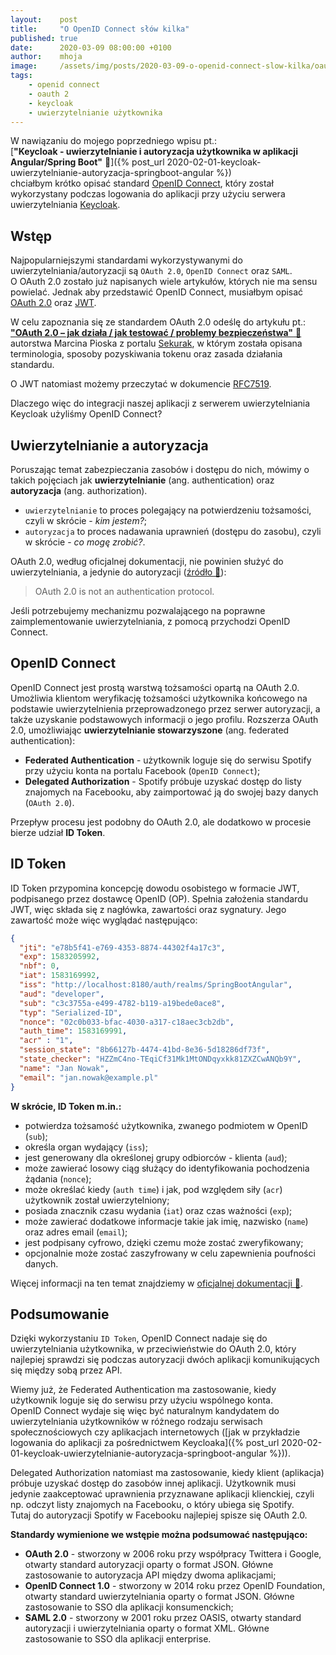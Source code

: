 ```yaml
---
layout:    post
title:     "O OpenID Connect słów kilka"
published: true
date:      2020-03-09 08:00:00 +0100
author:    mhoja
image:     /assets/img/posts/2020-03-09-o-openid-connect-slow-kilka/oauth.jpg
tags:
    - openid connect
    - oauth 2
    - keycloak
    - uwierzytelnianie użytkownika
---
```


W nawiązaniu do mojego poprzedniego wpisu pt.:  
[**"Keycloak - uwierzytelnianie i autoryzacja użytkownika w aplikacji Angular/Spring Boot"** 🔗]({% post_url 2020-02-01-keycloak-uwierzytelnianie-autoryzacja-springboot-angular %})  
chciałbym krótko opisać standard [OpenID Connect](https://openid.net/connect/), który został wykorzystany podczas logowania do aplikacji przy użyciu serwera uwierzytelniania [Keycloak](https://www.keycloak.org/).

## Wstęp

Najpopularniejszymi standardami wykorzystywanymi do uwierzytelniania/autoryzacji są `OAuth 2.0`, `OpenID Connect` oraz `SAML`.  
O OAuth 2.0 zostało już napisanych wiele artykułów, których nie ma sensu powielać. Jednak aby przedstawić OpenID Connect, musiałbym opisać [OAuth 2.0](https://oauth.net/2/) oraz [JWT](https://jwt.io/).

W celu zapoznania się ze standardem OAuth 2.0 odeślę do artykułu pt.:  
[**"OAuth 2.0 – jak działa / jak testować / problemy bezpieczeństwa"** 🔗](https://sekurak.pl/oauth-2-0-jak-dziala-jak-testowac-problemy-bezpieczenstwa/)  
autorstwa Marcina Pioska z portalu [Sekurak](https://sekurak.pl/), w którym została opisana terminologia, sposoby pozyskiwania tokenu oraz zasada działania standardu.

O JWT natomiast możemy przeczytać w dokumencie [RFC7519](https://tools.ietf.org/html/rfc7519).

Dlaczego więc do integracji naszej aplikacji z serwerem uwierzytelniania Keycloak użyliśmy OpenID Connect?

## Uwierzytelnianie a autoryzacja

Poruszając temat zabezpieczania zasobów i dostępu do nich, mówimy o takich pojęciach jak **uwierzytelnianie** (ang. authentication) oraz **autoryzacja** (ang. authorization).

- `uwierzytelnianie` to proces polegający na potwierdzeniu tożsamości, czyli w skrócie - *kim jestem?*;
- `autoryzacja` to proces nadawania uprawnień (dostępu do zasobu), czyli w skrócie - *co mogę zrobić?*.

OAuth 2.0, według oficjalnej dokumentacji, nie powinien służyć do uwierzytelniania, a jedynie do autoryzacji ([źródło 🔗](https://oauth.net/articles/authentication/)):
> OAuth 2.0 is not an authentication protocol.

Jeśli potrzebujemy mechanizmu pozwalającego na poprawne zaimplementowanie uwierzytelniania, z pomocą przychodzi OpenID Connect.

## OpenID Connect

OpenID Connect jest prostą warstwą tożsamości opartą na OAuth 2.0.  
Umożliwia klientom weryfikację tożsamości użytkownika końcowego na podstawie uwierzytelnienia przeprowadzonego przez serwer autoryzacji, a także uzyskanie podstawowych informacji o jego profilu. Rozszerza OAuth 2.0, umożliwiając **uwierzytelnianie stowarzyszone** (ang. federated authentication):

- **Federated Authentication** - użytkownik loguje się do serwisu Spotify przy użyciu konta na portalu Facebook (`OpenID Connect`);
- **Delegated Authorization** - Spotify próbuje uzyskać dostęp do listy znajomych na Facebooku, aby zaimportować ją do swojej bazy danych (`OAuth 2.0`).

Przepływ procesu jest podobny do OAuth 2.0, ale dodatkowo w procesie bierze udział **ID Token**.

## ID Token

ID Token przypomina koncepcję dowodu osobistego w formacie JWT, podpisanego przez dostawcę OpenID (OP). Spełnia założenia standardu JWT, więc składa się z nagłówka, zawartości oraz
sygnatury. Jego zawartość może więc wyglądać następująco:

```json
{
  "jti": "e78b5f41-e769-4353-8874-44302f4a17c3",
  "exp": 1583205992,
  "nbf": 0,
  "iat": 1583169992,
  "iss": "http://localhost:8180/auth/realms/SpringBootAngular",
  "aud": "developer",
  "sub": "c3c3755a-e499-4782-b119-a19bede0ace8",
  "typ": "Serialized-ID",
  "nonce": "02c0b033-bfac-4030-a317-c18aec3cb2db",
  "auth_time": 1583169991,
  "acr" : "1",
  "session_state": "8b66127b-4474-41bd-8e36-5d18286df73f",
  "state_checker": "HZZmC4no-TEqiCf31Mk1MtONDqyxkk81ZXZCwANQb9Y",
  "name": "Jan Nowak",
  "email": "jan.nowak@example.pl"
}
```

**W skrócie, ID Token m.in.:**

- potwierdza tożsamość użytkownika, zwanego podmiotem w OpenID (`sub`);
- określa organ wydający (`iss`);
- jest generowany dla określonej grupy odbiorców - klienta (`aud`);
- może zawierać losowy ciąg służący do identyfikowania pochodzenia żądania (`nonce`);
- może określać kiedy (`auth time`) i jak, pod względem siły (`acr`) użytkownik został uwierzytelniony;
- posiada znacznik czasu wydania (`iat`) oraz czas ważności (`exp`);
- może zawierać dodatkowe informacje takie jak imię, nazwisko (`name`) oraz adres email (`email`);
- jest podpisany cyfrowo, dzięki czemu może zostać zweryfikowany;
- opcjonalnie może zostać zaszyfrowany w celu zapewnienia poufności danych.

Więcej informacji na ten temat znajdziemy w [oficjalnej dokumentacji 🔗](https://openid.net/specs/openid-connect-core-1_0.html#CodeIDToken).

## Podsumowanie

Dzięki wykorzystaniu `ID Token`, OpenID Connect nadaje się do uwierzytelniania użytkownika, w przeciwieństwie do OAuth 2.0, który najlepiej sprawdzi się podczas autoryzacji dwóch aplikacji komunikujących się między sobą przez API.

Wiemy już, że Federated Authentication ma zastosowanie, kiedy użytkownik loguje się do serwisu przy użyciu wspólnego konta.  
OpenID Connect wydaje się więc być naturalnym kandydatem do uwierzytelniania użytkowników w różnego rodzaju serwisach społecznościowych czy aplikacjach internetowych ([jak w przykładzie logowania do aplikacji za pośrednictwem Keycloaka]({% post_url 2020-02-01-keycloak-uwierzytelnianie-autoryzacja-springboot-angular %})).

Delegated Authorization natomiast ma zastosowanie, kiedy klient (aplikacja) próbuje uzyskać dostęp do zasobów innej aplikacji. Użytkownik musi jedynie zaakceptować uprawnienia przyznawane aplikacji klienckiej, czyli np. odczyt listy znajomych na Facebooku, o który ubiega się Spotify.  
Tutaj do autoryzacji Spotify w Facebooku najlepiej spisze się OAuth 2.0.

**Standardy wymienione we wstępie można podsumować następująco:**

- **OAuth 2.0** - stworzony w 2006 roku przy współpracy Twittera i Google, otwarty standard autoryzacji oparty o format JSON. Główne zastosowanie to autoryzacja API między dwoma aplikacjami;
- **OpenID Connect 1.0** - stworzony w 2014 roku przez OpenID Foundation, otwarty standard uwierzytelniania oparty o format JSON. Główne zastosowanie to SSO dla aplikacji konsumenckich;
- **SAML 2.0** - stworzony w 2001 roku przez OASIS, otwarty standard autoryzacji i uwierzytelniania oparty o format XML. Główne zastosowanie to SSO dla aplikacji enterprise.
